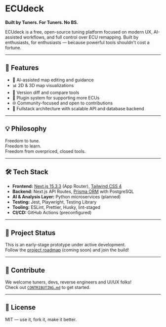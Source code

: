 # ECUdeck

**Built by Tuners. For Tuners. No BS.**

ECUdeck is a free, open-source tuning platform focused on modern UX, AI-assisted workflows, and full control over ECU remapping. Built by enthusiasts, for enthusiasts — because powerful tools shouldn't cost a fortune.

---

## 🚀 Features

- 🧠 AI-assisted map editing and guidance
- 📊 2D & 3D map visualizations
- 🔁 Version diff and compare tools
- 🔌 Plugin system for supporting more ECUs
- 🌐 Community-focused and open to contributions
- 🧰 Fullstack architecture with scalable API and database backend

---

## 💡 Philosophy

Freedom to tune.  
Freedom to learn.  
Freedom from overpriced, closed tools.

---

## 🛠 Tech Stack

- **Frontend:** [Next.js 15.3.3](https://nextjs.org/) (App Router), [Tailwind CSS 4](https://tailwindcss.com/)
- **Backend:** Next.js API Routes, [Prisma ORM](https://www.prisma.io/) with PostgreSQL
- **AI & Analysis Layer:** Python microservices (planned)
- **Testing:** Jest, Playwright, Testing Library
- **Tooling:** ESLint, Prettier, Husky, lint-staged
- **CI/CD:** GitHub Actions (preconfigured)

---

## 📂 Project Status

This is an early-stage prototype under active development.  
Follow the [project roadmap](./docs/roadmap.md) (coming soon) and join the build!

---

## 🤝 Contribute

We welcome tuners, devs, reverse engineers and UI/UX folks!  
Check out [`CONTRIBUTING.md`](./CONTRIBUTING.md) to get started.

---

## 📄 License

MIT — use it, fork it, make it better.
